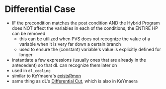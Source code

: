 Differential Case
=================
- IF the precondition matches the post condition AND the Hybrid Program does NOT affect the variables in each of the conditions, the ENTIRE HP can be removed
	- this can be utilized when PVS does not recognize the value of a variable when it is very far down a certain branch
	- used to ensure the (constant) variable's value is explicitly defined for longer
- instantiate a few expressions (usually ones that are already in the antecedent) so that dL can recognize them later on
- used in `dl_cooling`
- similar to KeYmaera's [existsRmon](pages/existsRmon.md)
- same thing as dL's [Differential Cut](pages/DifferentialCut.md), which is also in KeYmaera
